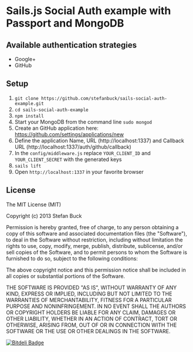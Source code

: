 # Sails.js Social Auth example with Passport and MongoDB

## Available authentication strategies
- Google+
- GitHub

## Setup

1. `git clone https://github.com/stefanbuck/sails-social-auth-example.git`
2. `cd sails-social-auth-example`
3. `npm install`
4. Start your MongoDB from the command line `sudo mongod`
5. Create an GitHub application here: https://github.com/settings/applications/new
6. Define the application Name, URL (http://localhost:1337) and Callback URL (http://localhost:1337/auth/github/callback)
7. In the `config/middleware.js` replace `YOUR_CLIENT_ID` and `YOUR_CLIENT_SECRET` with the generated keys
8. `sails lift`
9. Open `http://localhost:1337` in your favorite browser

## License

The MIT License (MIT)

Copyright (c) 2013 Stefan Buck

Permission is hereby granted, free of charge, to any person obtaining a copy of
this software and associated documentation files (the "Software"), to deal in
the Software without restriction, including without limitation the rights to
use, copy, modify, merge, publish, distribute, sublicense, and/or sell copies of
the Software, and to permit persons to whom the Software is furnished to do so,
subject to the following conditions:

The above copyright notice and this permission notice shall be included in all
copies or substantial portions of the Software.

THE SOFTWARE IS PROVIDED "AS IS", WITHOUT WARRANTY OF ANY KIND, EXPRESS OR
IMPLIED, INCLUDING BUT NOT LIMITED TO THE WARRANTIES OF MERCHANTABILITY, FITNESS
FOR A PARTICULAR PURPOSE AND NONINFRINGEMENT. IN NO EVENT SHALL THE AUTHORS OR
COPYRIGHT HOLDERS BE LIABLE FOR ANY CLAIM, DAMAGES OR OTHER LIABILITY, WHETHER
IN AN ACTION OF CONTRACT, TORT OR OTHERWISE, ARISING FROM, OUT OF OR IN
CONNECTION WITH THE SOFTWARE OR THE USE OR OTHER DEALINGS IN THE SOFTWARE.


[![Bitdeli Badge](https://d2weczhvl823v0.cloudfront.net/stefanbuck/sails-social-auth-example/trend.png)](https://bitdeli.com/free "Bitdeli Badge")

